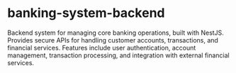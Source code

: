# banking-system-backend
Backend system for managing core banking operations, built with NestJS. Provides secure APIs for handling customer accounts, transactions, and financial services. Features include user authentication, account management, transaction processing, and integration with external financial services.
